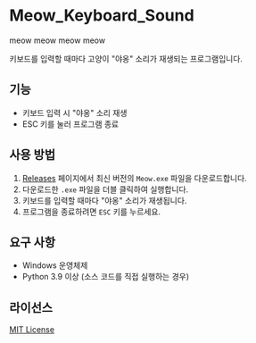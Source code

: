 # Meow_Keyboard_Sound
meow meow meow meow

키보드를 입력할 때마다 고양이 "야옹" 소리가 재생되는 프로그램입니다.

## 기능

- 키보드 입력 시 "야옹" 소리 재생
- ESC 키를 눌러 프로그램 종료

## 사용 방법

1. [Releases](https://github.com/do-bo-do-bo/Meow_Keyboard_Sound/releases) 페이지에서 최신 버전의 `Meow.exe` 파일을 다운로드합니다.
2. 다운로드한 `.exe` 파일을 더블 클릭하여 실행합니다.
3. 키보드를 입력할 때마다 "야옹" 소리가 재생됩니다.
4. 프로그램을 종료하려면 `ESC` 키를 누르세요.

## 요구 사항

- Windows 운영체제
- Python 3.9 이상 (소스 코드를 직접 실행하는 경우)

## 라이선스

[MIT License](LICENSE)
